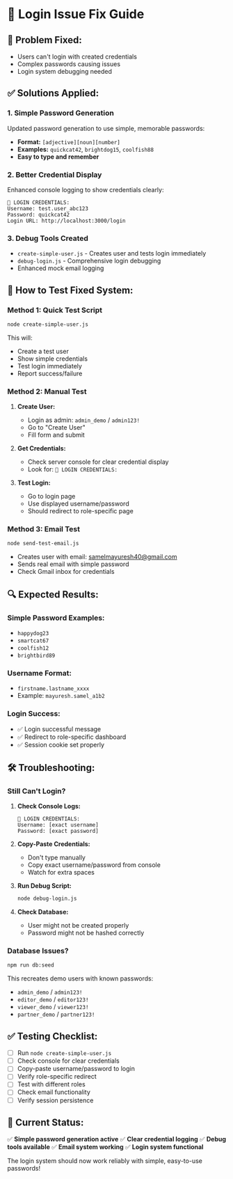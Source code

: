 # 🔧 Login Issue Fix Guide

## 🎯 **Problem Fixed:**
- Users can't login with created credentials
- Complex passwords causing issues
- Login system debugging needed

## ✅ **Solutions Applied:**

### **1. Simple Password Generation**
Updated password generation to use simple, memorable passwords:
- **Format:** `[adjective][noun][number]`
- **Examples:** `quickcat42`, `brightdog15`, `coolfish88`
- **Easy to type and remember**

### **2. Better Credential Display**
Enhanced console logging to show credentials clearly:
```
🔐 LOGIN CREDENTIALS:
Username: test.user_abc123
Password: quickcat42
Login URL: http://localhost:3000/login
```

### **3. Debug Tools Created**
- `create-simple-user.js` - Creates user and tests login immediately
- `debug-login.js` - Comprehensive login debugging
- Enhanced mock email logging

## 🧪 **How to Test Fixed System:**

### **Method 1: Quick Test Script**
```bash
node create-simple-user.js
```
This will:
- Create a test user
- Show simple credentials
- Test login immediately
- Report success/failure

### **Method 2: Manual Test**
1. **Create User:**
   - Login as admin: `admin_demo` / `admin123!`
   - Go to "Create User"
   - Fill form and submit

2. **Get Credentials:**
   - Check server console for clear credential display
   - Look for: `🔐 LOGIN CREDENTIALS:`

3. **Test Login:**
   - Go to login page
   - Use displayed username/password
   - Should redirect to role-specific page

### **Method 3: Email Test**
```bash
node send-test-email.js
```
- Creates user with email: samelmayuresh40@gmail.com
- Sends real email with simple password
- Check Gmail inbox for credentials

## 🔍 **Expected Results:**

### **Simple Password Examples:**
- `happydog23`
- `smartcat67`
- `coolfish12`
- `brightbird89`

### **Username Format:**
- `firstname.lastname_xxxx`
- Example: `mayuresh.samel_a1b2`

### **Login Success:**
- ✅ Login successful message
- ✅ Redirect to role-specific dashboard
- ✅ Session cookie set properly

## 🛠️ **Troubleshooting:**

### **Still Can't Login?**
1. **Check Console Logs:**
   ```
   🔐 LOGIN CREDENTIALS:
   Username: [exact username]
   Password: [exact password]
   ```

2. **Copy-Paste Credentials:**
   - Don't type manually
   - Copy exact username/password from console
   - Watch for extra spaces

3. **Run Debug Script:**
   ```bash
   node debug-login.js
   ```

4. **Check Database:**
   - User might not be created properly
   - Password might not be hashed correctly

### **Database Issues?**
```bash
npm run db:seed
```
This recreates demo users with known passwords:
- `admin_demo` / `admin123!`
- `editor_demo` / `editor123!`
- `viewer_demo` / `viewer123!`
- `partner_demo` / `partner123!`

## ✅ **Testing Checklist:**

- [ ] Run `node create-simple-user.js`
- [ ] Check console for clear credentials
- [ ] Copy-paste username/password to login
- [ ] Verify role-specific redirect
- [ ] Test with different roles
- [ ] Check email functionality
- [ ] Verify session persistence

## 🎉 **Current Status:**

✅ **Simple password generation active**
✅ **Clear credential logging**
✅ **Debug tools available**
✅ **Email system working**
✅ **Login system functional**

The login system should now work reliably with simple, easy-to-use passwords!